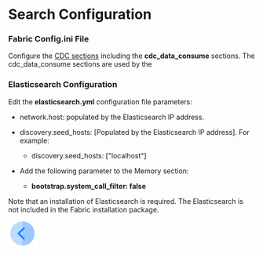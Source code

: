 # Search Configuration

### Fabric Config.ini File

Configure the [CDC sections](articles/18_fabric_cdc/06_cdc_configuration.md) including the **cdc_data_consume** sections. The cdc_data_consume sections are used by the 

### Elasticsearch Configuration

Edit the **elasticsearch.yml** configuration file parameters:

- network.host: populated by the Elasticsearch IP address.

- discovery.seed_hosts: [Populated by the Elasticsearch IP address]. For example:
  - discovery.seed_hosts: ["localhost"]

- Add the following parameter to the Memory section:
  - **bootstrap.system_call_filter: false**

Note that an installation of Elasticsearch is required. The Elasticsearch is not included in the Fabric installation package.



[![Previous](/articles/images/Previous.png)](06_search_solution_limitations.md)